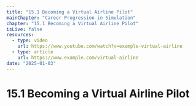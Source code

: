 ```yaml
---
title: "15.1 Becoming a Virtual Airline Pilot"
mainChapter: "Career Progression in Simulation"
chapter: "15.1 Becoming a Virtual Airline Pilot"
isLive: false
resources:
  - type: video
    url: https://www.youtube.com/watch?v=example-virtual-airline
  - type: article
    url: https://www.example.com/virtual-airline
date: "2025-01-03"
---
```


# 15.1 Becoming a Virtual Airline Pilot

